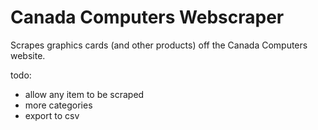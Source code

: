 # Canada Computers Webscraper
Scrapes graphics cards (and other products) off the Canada Computers website. 

todo:

 - allow any item to be scraped
 - more categories
 - export to csv

